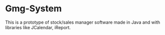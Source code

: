 # Gmg-System
This is a prototype of stock/sales manager software made in Java and with libraries like JCalendar, iReport.
